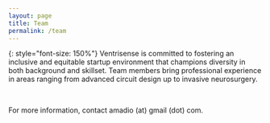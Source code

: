 ```yaml
---
layout: page
title: Team
permalink: /team
---
```


{: style="font-size: 150%"}
Ventrisense is committed to fostering an inclusive and equitable startup
environment that champions diversity in both background and skillset. Team
members bring professional experience in areas ranging from advanced circuit
design up to invasive neurosurgery.

<br>

For more information, contact amadio (at) gmail (dot) com.
